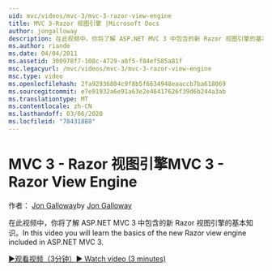 ```yaml
---
uid: mvc/videos/mvc-3/mvc-3-razor-view-engine
title: MVC 3-Razor 视图引擎 |Microsoft Docs
author: jongalloway
description: 在此视频中，你将了解 ASP.NET MVC 3 中包含的新 Razor 视图引擎的基本知识。
ms.author: riande
ms.date: 04/04/2011
ms.assetid: 300978f7-108c-4729-a8f5-f84ef585a81f
msc.legacyurl: /mvc/videos/mvc-3/mvc-3-razor-view-engine
msc.type: video
ms.openlocfilehash: 2fa92936804c9f8b5f6634948eaaccb7ba618069
ms.sourcegitcommit: e7e91932a6e91a63e2e46417626f39d6b244a3ab
ms.translationtype: MT
ms.contentlocale: zh-CN
ms.lasthandoff: 03/06/2020
ms.locfileid: "78431888"
---
```

# <a name="mvc-3---razor-view-engine"></a><span data-ttu-id="a1829-103">MVC 3 - Razor 视图引擎</span><span class="sxs-lookup"><span data-stu-id="a1829-103">MVC 3 - Razor View Engine</span></span>

<span data-ttu-id="a1829-104">作者： [Jon Galloway](https://github.com/jongalloway)</span><span class="sxs-lookup"><span data-stu-id="a1829-104">by [Jon Galloway](https://github.com/jongalloway)</span></span>

<span data-ttu-id="a1829-105">在此视频中，你将了解 ASP.NET MVC 3 中包含的新 Razor 视图引擎的基本知识。</span><span class="sxs-lookup"><span data-stu-id="a1829-105">In this video you will learn the basics of the new Razor view engine included in ASP.NET MVC 3.</span></span>

[<span data-ttu-id="a1829-106">&#9654;观看视频（3分钟）</span><span class="sxs-lookup"><span data-stu-id="a1829-106">&#9654; Watch video (3 minutes)</span></span>](https://channel9.msdn.com/Blogs/ASP-NET-Site-Videos/mvc-3-razor-view-engine)
